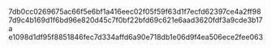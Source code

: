7db0cc0269675ac66f5e6bf1a416eec02f05f59f63d1f7ecfd62397ce4a2ff98
7d9c4b169d1f6bd96e820d45c7f0bf22bfd69c621e6aad3620fdf3a9cde3b17a
e1098d1df95f8851846fec7d334affd6a90e718db1e06d9f4ea506ece2fee063
